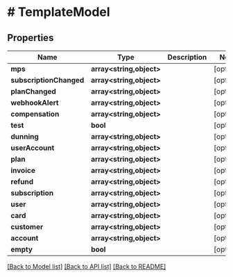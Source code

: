 # # TemplateModel

## Properties

Name | Type | Description | Notes
------------ | ------------- | ------------- | -------------
**mps** | **array<string,object>** |  | [optional]
**subscriptionChanged** | **array<string,object>** |  | [optional]
**planChanged** | **array<string,object>** |  | [optional]
**webhookAlert** | **array<string,object>** |  | [optional]
**compensation** | **array<string,object>** |  | [optional]
**test** | **bool** |  | [optional]
**dunning** | **array<string,object>** |  | [optional]
**userAccount** | **array<string,object>** |  | [optional]
**plan** | **array<string,object>** |  | [optional]
**invoice** | **array<string,object>** |  | [optional]
**refund** | **array<string,object>** |  | [optional]
**subscription** | **array<string,object>** |  | [optional]
**user** | **array<string,object>** |  | [optional]
**card** | **array<string,object>** |  | [optional]
**customer** | **array<string,object>** |  | [optional]
**account** | **array<string,object>** |  | [optional]
**empty** | **bool** |  | [optional]

[[Back to Model list]](../../README.md#models) [[Back to API list]](../../README.md#endpoints) [[Back to README]](../../README.md)
